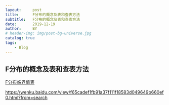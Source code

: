 ```yaml
---
layout:     post
title:      F分布的概念及表和查表方法
subtitle:   F分布的概念及表和查表方法
date:       2019-12-19
author:     BY
# header-img: img/post-bg-universe.jpg
catalog: true
tags:
    - Blog
---
```



## F分布的概念及表和查表方法

[F分布临界值表](https://wenku.baidu.com/view/8d51481fb7360b4c2e3f64a0.html?sxts=1574932057656) 

https://wenku.baidu.com/view/f65cadef1fb91a37f111f18583d049649b660ef0.html?from=search
